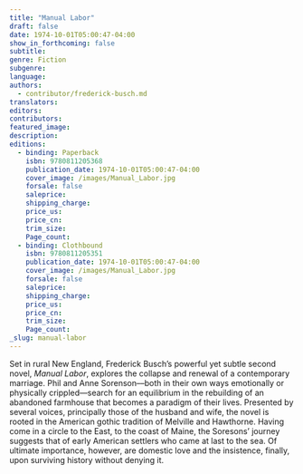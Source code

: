 ```yaml
---
title: "Manual Labor"
draft: false
date: 1974-10-01T05:00:47-04:00
show_in_forthcoming: false
subtitle:
genre: Fiction
subgenre:
language:
authors:
  - contributor/frederick-busch.md
translators:
editors:
contributors:
featured_image:
description:
editions:
  - binding: Paperback
    isbn: 9780811205368
    publication_date: 1974-10-01T05:00:47-04:00
    cover_image: /images/Manual_Labor.jpg
    forsale: false
    saleprice:
    shipping_charge:
    price_us:
    price_cn:
    trim_size:
    Page_count:
  - binding: Clothbound
    isbn: 9780811205351
    publication_date: 1974-10-01T05:00:47-04:00
    cover_image: /images/Manual_Labor.jpg
    forsale: false
    saleprice:
    shipping_charge:
    price_us:
    price_cn:
    trim_size:
    Page_count:
_slug: manual-labor
---
```


Set in rural New England, Frederick Busch’s powerful yet subtle second novel, _Manual Labor_, explores the collapse and renewal of a contemporary marriage. Phil and Anne Sorenson––both in their own ways emotionally or physically crippled––search for an equilibrium in the rebuilding of an abandoned farmhouse that becomes a paradigm of their lives. Presented by several voices, principally those of the husband and wife, the novel is rooted in the American gothic tradition of Melville and Hawthorne. Having come in a circle to the East, to the coast of Maine, the Soresons’ journey suggests that of early American settlers who came at last to the sea. Of ultimate importance, however, are domestic love and the insistence, finally, upon surviving history without denying it.

